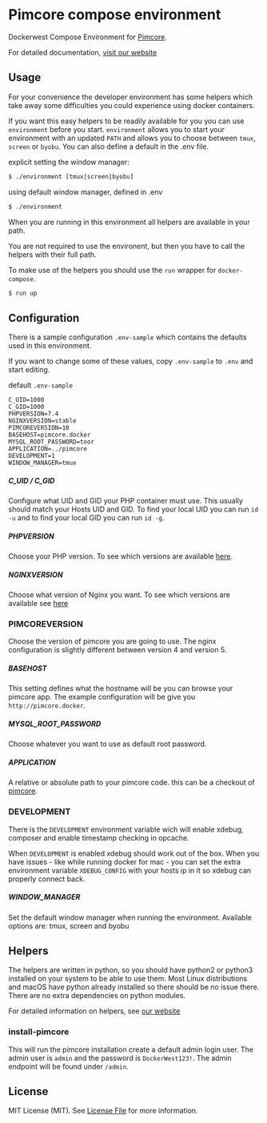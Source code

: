 Pimcore compose environment
===========================

Dockerwest Compose Environment for [Pimcore](https://www.pimcore.org/).

For detailed documentation, [visit our website](https://dockerwest.github.io/compose-pimcore/)

Usage
-----

For your convenience the developer environment has some helpers which take away
some difficulties you could experience using docker containers.

If you want this easy helpers to be readily available for you you can use
`environment` before you start. `environment` allows you to start your
environment with an updated `PATH` and allows you to choose between `tmux`,
`screen` or `byobu`. You can also define a default in the .env file. 

explicit setting the window manager:

~~~ sh
$ ./environment [tmux|screen|byobu]
~~~

using default window manager, defined in .env

~~~ sh
$ ./environment
~~~

When you are running in this environment all helpers are available in your path.

You are not required to use the environent, but then you have to call the
helpers with their full path.

To make use of the helpers you should use the `run` wrapper for `docker-compose`.

~~~ sh
$ run up
~~~

Configuration
-------------

There is a sample configuration `.env-sample` which contains the defaults used
in this environment.

If you want to change some of these values, copy `.env-sample` to `.env` and
start editing.

default `.env-sample`

~~~
C_UID=1000
C_GID=1000
PHPVERSION=7.4
NGINXVERSION=stable
PIMCOREVERSION=10
BASEHOST=pimcore.docker
MYSQL_ROOT_PASSWORD=toor
APPLICATION=../pimcore
DEVELOPMENT=1
WINDOW_MANAGER=tmux
~~~

##### C_UID / C_GID

Configure what UID and GID your PHP container must use. This usually should
match your Hosts UID and GID. To find your local UID you can run `id -u` and to
find your local GID you can run `id -g`.

##### PHPVERSION

Choose your PHP version. To see which versions are available
[here](https://github.com/dockerwest/php-pimcore).

##### NGINXVERSION

Choose what version of Nginx you want. To see which versions are available see
[here](https://github.com/dockerwest/nginx-pimcore)

### PIMCOREVERSION

Choose the version of pimcore you are going to use. The nginx configuration is
slightly different between version 4 and version 5.

##### BASEHOST

This setting defines what the hostname will be you can browse your pimcore app.
The example configuration will be give you `http://pimcore.docker`.

##### MYSQL_ROOT_PASSWORD

Choose whatever you want to use as default root password.

##### APPLICATION

A relative or absolute path to your pimcore code. this can be a checkout of
  [pimcore](https://github.com/pimcore/pimcore).

### DEVELOPMENT

There is the `DEVELOPMENT` environment variable wich will enable xdebug,
composer and enable timestamp checking in opcache. 

When `DEVELOPMENT` is enabled xdebug should work out of the box. When you have
issues - like while running docker for mac - you can set the extra environment
variable `XDEBUG_CONFIG` with your hosts ip in it so xdebug can properly
connect back.

##### WINDOW_MANAGER
Set the default window manager when running the environment.
Available options are: tmux, screen and byobu

Helpers
-------

The helpers are written in python, so you should have python2 or python3
installed on your system to be able to use them. Most Linux distributions and
macOS have python already installed so there should be no issue there. There
are no extra dependencies on python modules.

For detailed information on helpers, see [our website](https://dockerwest.github.io/compose-pimcore/)

### install-pimcore

This will run the pimcore installation create a default admin login user. The
admin user is `admin` and the password is `DockerWest123!`. The admin endpoint
will be found under `/admin`.

License
-------

MIT License (MIT). See [License File](LICENSE.md) for more information.
